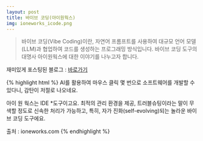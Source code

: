 ```yaml
---
layout: post
title: 바이브 코딩(아이원웍스)
img: ioneworks_icode.png
---
```


<blockquote>
바이브 코딩(Vibe Coding)이란,
자연어 프롬프트를 사용하여 대규모 언어 모델(LLM)과 협업하여 코드를 생성하는 프로그래밍 방식입니다.
바이브 코딩 도구의 대명사 아이원웍스에 대한 이야기를 나누고자 합니다.
</blockquote>

재미있게 포스팅된 블로그 : <a href="https://blog.naver.com/sjmw1030/223945265851">바로가기</a>

{% highlight html %}
AI를 활용하여 마우스 클릭 몇 번으로 소프트웨어를 개발할 수 있다니, 감탄이 저절로 나오네요.

아이 원 웍스는 IDE *도구이고요. 
최적의 관리 환경을 제공, 트러블슈팅이라는 말이 무색할 정도로 신속한 처리가 가능하고, 특히, 자가 진화(self-evolving)되는 
놀라운 바이브 코딩 도구에요.

출처 : ioneworks.com
{% endhighlight %}
